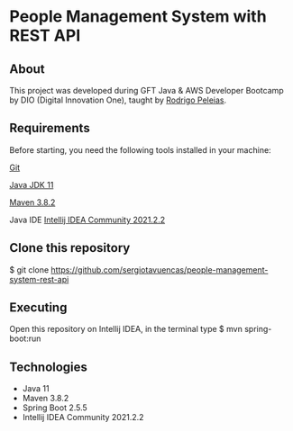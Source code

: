 # People Management System with REST API


## About
This project was developed during GFT Java & AWS Developer Bootcamp by DIO (Digital Innovation One), taught by [Rodrigo Peleias](https://github.com/rpeleias).


## Requirements
Before starting, you need the following tools installed in your machine:

[Git](https://git-scm.com)

[Java JDK 11](https://www.oracle.com/java/technologies/downloads/#java11)

[Maven 3.8.2](https://maven.apache.org/download.cgi)

Java IDE [Intellij IDEA Community 2021.2.2](https://www.jetbrains.com/idea/download/#section=windows)


## Clone this repository
$ git clone <https://github.com/sergiotavuencas/people-management-system-rest-api>


## Executing
Open this repository on Intellij IDEA, in the terminal type $ mvn spring-boot:run


## Technologies
* Java 11
* Maven 3.8.2
* Spring Boot 2.5.5
* Intellij IDEA Community 2021.2.2
